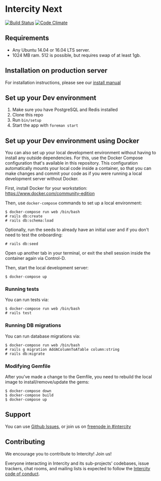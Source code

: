 # Intercity Next

[![Build Status](https://semaphoreci.com/api/v1/projects/454e65b7-3f98-4c08-8ddb-7fea8ffa5227/628590/shields_badge.svg)](https://semaphoreci.com/jvanbaarsen/intercity-next)
[![Code Climate](https://codeclimate.com/github/intercity/intercity-next/badges/gpa.svg)](https://codeclimate.com/github/intercity/intercity-next)

## Requirements

* Any Ubuntu 14.04 or 16.04 LTS server.
* 1024 MB ram. 512 is possible, but requires swap of at least 1gb.

## Installation on production server

For installation instructions, please see our [install manual][install]

## Set up your Dev environment

1. Make sure you have PostgreSQL and Redis installed
2. Clone this repo
3. Run `bin/setup`
4. Start the app with `foreman start`

## Set up your Dev environment using Docker

You can also set up your local development environment without having to install
any outside dependencies. For this, use the Docker Compose configuration that's
available in this repository. This configuration automatically mounts your
local code inside a container, so that you can make changes and commit your
code as if you were running a local development server without Docker.

First, install Docker for your workstation: https://www.docker.com/community-edition

Then, use `docker-compose` commands to set up a local environment:

```
$ docker-compose run web /bin/bash
# rails db:create
# rails db:schema:load
```

Optionally, run the seeds to already have an initial user and if you don't
need to test the onboarding:

```
# rails db:seed
```

Open up another tab in your terminal, or exit the shell session inside the
container again via Control-D.

Then, start the local development server:

```
$ docker-compose up
```

### Running tests

You can run tests via:

```
$ docker-compose run web /bin/bash
# rails test
```

### Running DB migrations

You can run database migrations via:

```
$ docker-compose run web /bin/bash
# rails g migration AddAColumnToATable column:string
# rails db:migrate
```

### Modifying Gemfile

After you've made a change to the Gemfile, you need to rebuild the local
image to install/remove/update the gems:

```
$ docker-compose down
$ docker-compose build
$ docker-compose up
```

## Support

You can use [Github Issues][gh-issues], or join us on [freenode in #intercity][irc]

## Contributing

We encourage you to contribute to Intercity! Join us!

Everyone interacting in Intercity and its sub-projects' codebases, issue trackers,
chat rooms, and mailing lists is expected to follow the [Intercity code of conduct][coc].

[coc]: https://github.com/intercity/intercity-next/blob/master/CODE_OF_CONDUCT.md
[gh-issues]: https://github.com/intercity/intercity-next/issues
[irc]: https://webchat.freenode.net/?channels=#intercity
[install]: doc/installation.md
